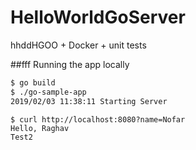 # HelloWorldGoServer
hhddHGOO + Docker + unit tests


##fff Running the app locally

```bash hello
$ go build
$ ./go-sample-app
2019/02/03 11:38:11 Starting Server
```

```basffffh
$ curl http://localhost:8080?name=Nofar
Hello, Raghav 
Test2
``` 

  
   
   
    
         
          
               
 
   
  
